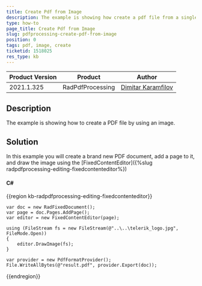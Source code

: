 ```yaml
---
title: Create Pdf from Image
description: The example is showing how create a pdf file from a single image
type: how-to
page_title: Create Pdf from Image
slug: pdfprocessing-create-pdf-from-image
position: 0
tags: pdf, image, create
ticketid: 1518025
res_type: kb
---
```


|Product Version|Product|Author|
|----|----|----|
|2021.1.325|RadPdfProcessing|[Dimitar Karamfilov](https://www.telerik.com/blogs/author/dimitar-karamfilov)|

## Description

The example is showing how to create a PDF file by using an image. 

## Solution

In this example you will create a brand new PDF document, add a page to it, and draw the image using the [FixedContentEditor]({%slug radpdfprocessing-editing-fixedcontenteditor%})

#### __C#__

{{region kb-radpdfprocessing-editing-fixedcontenteditor}}

    var doc = new RadFixedDocument();
    var page = doc.Pages.AddPage();
    var editor = new FixedContentEditor(page);

    using (FileStream fs = new FileStream(@"..\..\telerik_logo.jpg", FileMode.Open))
    {
        editor.DrawImage(fs);
    }

    var provider = new PdfFormatProvider();
    File.WriteAllBytes(@"result.pdf", provider.Export(doc));


{{endregion}}

